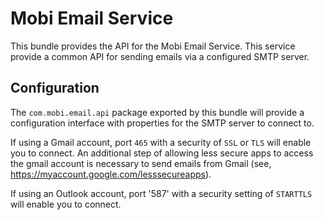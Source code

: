 # Mobi Email Service
This bundle provides the API for the Mobi Email Service. This service provide a common API for sending emails via a configured SMTP server.

## Configuration
The `com.mobi.email.api` package exported by this bundle will provide a configuration interface with properties for the SMTP server to connect to.

If using a Gmail account, port `465` with a security of `SSL` or `TLS` will enable you to connect. An additional step of allowing less secure apps to access the gmail account is necessary to send emails from Gmail (see, https://myaccount.google.com/lesssecureapps).

If using an Outlook account, port '587' with a security setting of `STARTTLS` will enable you to connect.